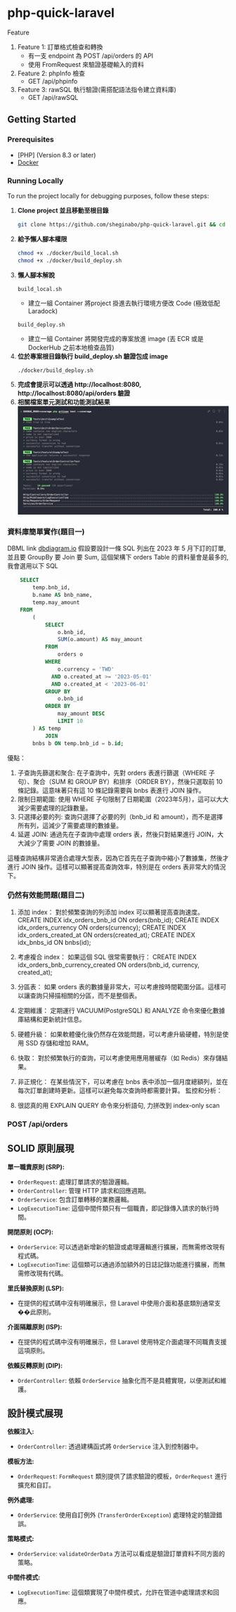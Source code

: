 # php-quick-laravel

Feature
1. Feature 1: 訂單格式檢查和轉換
   - 有一支 endpoint 為 POST /api/orders 的 API
   - 使用 FromRequest 來驗證基礎輸入的資料
2. Feature 2: phpInfo 檢查
   - GET /api/phpinfo
3. Feature 3: rawSQL 執行驗證(需搭配語法指令建立資料庫)
   - GET /api/rawSQL

## Getting Started
### Prerequisites

- [PHP] (Version 8.3 or later)
- [Docker](https://www.docker.com/get-started)

### Running Locally

To run the project locally for debugging purposes, follow these steps:
1. **Clone project 並且移動至根目錄**
    ```bash
    git clone https://github.com/sheginabo/php-quick-laravel.git && cd php-quick-laravel
    ```
2. **給予懶人腳本權限**
    ```bash
    chmod +x ./docker/build_local.sh
    chmod +x ./docker/build_deploy.sh
    ```
3. **懶人腳本解說**
    ```
    build_local.sh
    ```
   - 建立一組 Container 將project 掛進去執行環境方便改 Code (極致低配 Laradock)
    ```
    build_deploy.sh
    ```
   - 建立一組 Container 將開發完成的專案放進 image (丟 ECR 或是 DockerHub 之前本地檢查品質)
4. **位於專案根目錄執行 build_deploy.sh 驗證包成 image**
    ```bash
    ./docker/build_deploy.sh
    ```
5. **完成會提示可以透過 http://localhost:8080, http://localhost:8080/api/orders 驗證**
6. **相關檔案單元測試和功能測試結果**
   ![coverage](./imgs/test-coverage.png)

### 資料庫簡單實作(題目一)
DBML link [dbdiagram.io](https://dbdiagram.io/d/simpleBNB-67098d4097a66db9a3b56a40)
假設要設計一條 SQL 列出在 2023 年 5 月下訂的訂單, 並且要 GroupBy 要 Join 要 Sum, 這個架構下 orders Table 的資料量會是最多的, 
我會選用以下 SQL
```sql
    SELECT
        temp.bnb_id,
        b.name AS bnb_name,
        temp.may_amount
    FROM
        (
            SELECT
                o.bnb_id,
                SUM(o.amount) AS may_amount
            FROM
                orders o
            WHERE
                o.currency = 'TWD'
              AND o.created_at >= '2023-05-01'
              AND o.created_at < '2023-06-01'
            GROUP BY
                o.bnb_id
            ORDER BY
                may_amount DESC
                LIMIT 10
        ) AS temp
            JOIN
        bnbs b ON temp.bnb_id = b.id;
```
優點：
1. 子查詢先篩選和聚合:
    在子查詢中，先對 orders 表進行篩選（WHERE 子句）、聚合（SUM 和 GROUP BY）和排序（ORDER BY），然後只選取前 10 條記錄。這意味著只有這 10 條記錄需要與 bnbs 表進行 JOIN 操作。
2. 限制日期範圍:
    使用 WHERE 子句限制了日期範圍（2023年5月），這可以大大減少需要處理的記錄數量。
3. 只選擇必要的列:
    查詢只選擇了必要的列（bnb_id 和 amount），而不是選擇所有列，這減少了需要處理的數據量。
4. 延遲 JOIN:
    通過先在子查詢中處理 orders 表，然後只對結果進行 JOIN，大大減少了需要 JOIN 的數據量。

這種查詢結構非常適合處理大型表，因為它首先在子查詢中縮小了數據集，然後才進行 JOIN 操作。這樣可以顯著提高查詢效率，特別是在 orders 表非常大的情況下。

### 仍然有效能問題(題目二)
1. 添加 index：
對於頻繁查詢的列添加 index 可以顯著提高查詢速度。
CREATE INDEX idx_orders_bnb_id ON orders(bnb_id);
CREATE INDEX idx_orders_currency ON orders(currency);
CREATE INDEX idx_orders_created_at ON orders(created_at);
CREATE INDEX idx_bnbs_id ON bnbs(id);
2. 考慮複合 index：
如果這個 SQL 很常需要執行：
CREATE INDEX idx_orders_bnb_currency_created ON orders(bnb_id, currency, created_at);
3. 分區表：
如果 orders 表的數據量非常大，可以考慮按時間範圍分區。這樣可以讓查詢只掃描相關的分區，而不是整個表。

4. 定期維護：
定期運行 VACUUM(PostgreSQL) 和 ANALYZE 命令來優化數據庫結構和更新統計信息。
5. 硬體升級：
如果軟體優化後仍然存在效能問題，可以考慮升級硬體，特別是使用 SSD 存儲和增加 RAM。
6. 快取：
對於頻繁執行的查詢，可以考慮使用應用層緩存（如 Redis）來存儲結果。
7. 非正規化：
在某些情況下，可以考慮在 bnbs 表中添加一個月度總額列，並在每次訂單創建時更新。這樣可以避免每次查詢時都需要計算。
監控和分析：
8. 很認真的用 EXPLAIN QUERY 命令來分析語句, 力拼改到 index-only scan

### POST /api/orders

## SOLID 原則展現

**單一職責原則 (SRP):**
- `OrderRequest`: 處理訂單請求的驗證邏輯。
- `OrderController`: 管理 HTTP 請求和回應週期。
- `OrderService`: 包含訂單轉移的業務邏輯。
- `LogExecutionTime`: 這個中間件類只有一個職責，即記錄傳入請求的執行時間。

**開閉原則 (OCP):**
- `OrderService`: 可以透過新增新的驗證或處理邏輯進行擴展，而無需修改現有程式碼。
- `LogExecutionTime`: 這個類可以通過添加額外的日誌記錄功能進行擴展，而無需修改現有代碼。

**里氏替換原則 (LSP):**
- 在提供的程式碼中沒有明確展示，但 Laravel 中使用介面和基底類別通常支��此原則。

**介面隔離原則 (ISP):**
- 在提供的程式碼中沒有明確展示，但 Laravel 使用特定介面處理不同職責支援這項原則。

**依賴反轉原則 (DIP):**
- `OrderController`: 依賴 `OrderService` 抽象化而不是具體實現，以便測試和維護。

## 設計模式展現

**依賴注入:**
- `OrderController`: 透過建構函式將 `OrderService` 注入到控制器中。

**模板方法:**
- `OrderRequest`: `FormRequest` 類別提供了請求驗證的模板，`OrderRequest` 進行擴充和自訂。

**例外處理:**
- `OrderService`: 使用自訂例外 (`TransferOrderException`) 處理特定的驗證錯誤。

**策略模式:**
- `OrderService`: `validateOrderData` 方法可以看成是驗證訂單資料不同方面的策略。

**中間件模式:**
- `LogExecutionTime`: 這個類實現了中間件模式，允許在管道中處理請求和回應。
